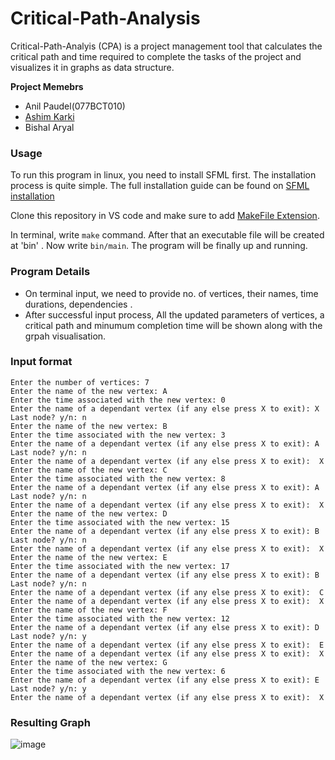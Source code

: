 # Critical-Path-Analysis

 Critical-Path-Analyis (CPA) is a project management tool that calculates the critical path and time required to complete the tasks of the project
and visualizes it in graphs as data structure.

<b> Project Memebrs</b>
+ Anil Paudel(077BCT010)
+ [Ashim Karki](https://github.com/ashim-karki)
+ Bishal Aryal

### Usage

To run this program in linux, you need to install SFML first. The installation process is quite simple. The full installation guide can be found on [SFML installation](https://www.sfml-dev.org/tutorials/2.5/start-linux.php)

Clone this repository in VS code and make sure to add [MakeFile Extension](https://marketplace.visualstudio.com/items?itemName=ms-vscode.makefile-tools). 

In terminal, write `make` command. After that an executable file will be created at 'bin' . Now write `bin/main`. The program will be finally up and running.

### Program Details
+ On terminal input, we need to provide no. of vertices, their names, time durations, dependencies .
+ After successful input process, All the updated parameters of vertices, a critical path and minumum completion time will be shown along with the grpah visualisation.

### Input format
```
Enter the number of vertices: 7
Enter the name of the new vertex: A
Enter the time associated with the new vertex: 0
Enter the name of a dependant vertex (if any else press X to exit): X
Last node? y/n: n
Enter the name of the new vertex: B
Enter the time associated with the new vertex: 3
Enter the name of a dependant vertex (if any else press X to exit): A
Last node? y/n: n
Enter the name of a dependant vertex (if any else press X to exit):  X
Enter the name of the new vertex: C
Enter the time associated with the new vertex: 8
Enter the name of a dependant vertex (if any else press X to exit): A
Last node? y/n: n
Enter the name of a dependant vertex (if any else press X to exit):  X
Enter the name of the new vertex: D
Enter the time associated with the new vertex: 15
Enter the name of a dependant vertex (if any else press X to exit): B
Last node? y/n: n
Enter the name of a dependant vertex (if any else press X to exit):  X
Enter the name of the new vertex: E
Enter the time associated with the new vertex: 17
Enter the name of a dependant vertex (if any else press X to exit): B
Last node? y/n: n
Enter the name of a dependant vertex (if any else press X to exit):  C
Enter the name of a dependant vertex (if any else press X to exit):  X
Enter the name of the new vertex: F
Enter the time associated with the new vertex: 12
Enter the name of a dependant vertex (if any else press X to exit): D
Last node? y/n: y
Enter the name of a dependant vertex (if any else press X to exit):  E
Enter the name of a dependant vertex (if any else press X to exit):  X
Enter the name of the new vertex: G
Enter the time associated with the new vertex: 6
Enter the name of a dependant vertex (if any else press X to exit): E
Last node? y/n: y
Enter the name of a dependant vertex (if any else press X to exit):  X
```
### Resulting Graph 
![image](https://user-images.githubusercontent.com/53502633/225927409-c3e59509-604a-4969-9d90-5529e13e1109.png)
